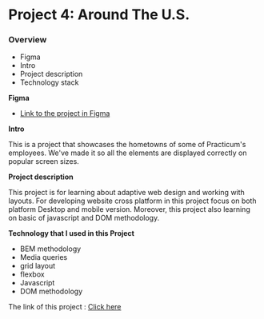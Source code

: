 # Project 4: Around The U.S.

### Overview

* Figma
* Intro
* Project description
* Technology stack

**Figma**

* [Link to the project in Figma](https://www.figma.com/file/SurN1jaeEQIhuZEDMhmWWf/Sprint-4-Around-The-U.S.-desktop-mobile?node-id=0%3A1)

  
**Intro**    
  
This is a project that showcases the hometowns of some of Practicum's employees. We've made it so all the elements are displayed correctly on popular screen sizes.

**Project description**

This project is for learning about adaptive web design and working with layouts. For developing website cross platform in this project focus on both platform Desktop and mobile version. Moreover, this project also learning on basic of javascript and DOM methodology.

**Technology that I used in this Project**
* BEM methodology
* Media queries
* grid layout
* flexbox
* Javascript
* DOM methodology

The link of this project : [Click here](https://four88.github.io/se_project_aroundtheus/)
